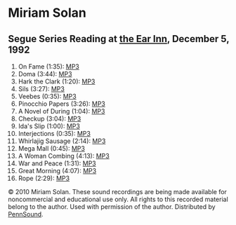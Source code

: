 Miriam Solan
============

Segue Series Reading at [the Ear Inn](Ear-Inn.html), December 5, 1992
---------------------------------------------------------------------

1.  On Fame (1:35): [MP3](http://media.sas.upenn.edu/pennsound/authors/Solan/Ear-Inn-12-5-92/Solan-Miriam_01_On-Fame_Ear-Inn_12-5-92.mp3)
2.  Doma (3:44): [MP3](http://media.sas.upenn.edu/pennsound/authors/Solan/Ear-Inn-12-5-92/Solan-Miriam_02_Doma_Ear-Inn_12-5-92.mp3)
3.  Hark the Clark (1:20): [MP3](http://media.sas.upenn.edu/pennsound/authors/Solan/Ear-Inn-12-5-92/Solan-Miriam_03_Hark-the-Clark_Ear-Inn_12-5-92.mp3)
4.  Sils (3:27): [MP3](http://media.sas.upenn.edu/pennsound/authors/Solan/Ear-Inn-12-5-92/Solan-Miriam_04_Sils_Ear-Inn_12-5-92.mp3)
5.  Veebes (0:35): [MP3](http://media.sas.upenn.edu/pennsound/authors/Solan/Ear-Inn-12-5-92/Solan-Miriam_05_Veebes_Ear-Inn_12-5-92.mp3)
6.  Pinocchio Papers (3:26): [MP3](http://media.sas.upenn.edu/pennsound/authors/Solan/Ear-Inn-12-5-92/Solan-Miriam_06_Pinocchio-Papers_Ear-Inn_12-5-92.mp3)
7.  A Novel of During (1:04): [MP3](http://media.sas.upenn.edu/pennsound/authors/Solan/Ear-Inn-12-5-92/Solan-Miriam_07_A-Novel-of-During_Ear-Inn_12-5-92.mp3)
8.  Checkup (3:04): [MP3](http://media.sas.upenn.edu/pennsound/authors/Solan/Ear-Inn-12-5-92/Solan-Miriam_08_Checkup_Ear-Inn_12-5-92.mp3)
9.  Ida's Slip (1:00): [MP3](http://media.sas.upenn.edu/pennsound/authors/Solan/Ear-Inn-12-5-92/Solan-Miriam_09_Idas-Slip_Ear-Inn_12-5-92.mp3)
10. Interjections (0:35): [MP3](http://media.sas.upenn.edu/pennsound/authors/Solan/Ear-Inn-12-5-92/Solan-Miriam_10_Interjections_Ear-Inn_12-5-92.mp3)
11. Whirlajig Sausage (2:14): [MP3](http://media.sas.upenn.edu/pennsound/authors/Solan/Ear-Inn-12-5-92/Solan-Miriam_11_Whirlajig-Sausage_Ear-Inn_12-5-92.mp3)
12. Mega Mall (0:45): [MP3](http://media.sas.upenn.edu/pennsound/authors/Solan/Ear-Inn-12-5-92/Solan-Miriam_12_Mega-Mall_Ear-Inn_12-5-92.mp3)
13. A Woman Combing (4:13): [MP3](http://media.sas.upenn.edu/pennsound/authors/Solan/Ear-Inn-12-5-92/Solan-Miriam_13_A-Woman-Combing_Ear-Inn_12-5-92.mp3)
14. War and Peace (1:31): [MP3](http://media.sas.upenn.edu/pennsound/authors/Solan/Ear-Inn-12-5-92/Solan-Miriam_14_War-and-Peace_Ear-Inn_12-5-92.mp3)
15. Great Morning (4:07): [MP3](http://media.sas.upenn.edu/pennsound/authors/Solan/Ear-Inn-12-5-92/Solan-Miriam_15_Great-Morning_Ear-Inn_12-5-92.mp3)
16. Rope (2:29): [MP3](http://media.sas.upenn.edu/pennsound/authors/Solan/Ear-Inn-12-5-92/Solan-Miriam_16_Rope_Ear-Inn_12-5-92.mp3)

© 2010 Miriam Solan. These sound recordings are being made available for noncommercial and
educational use only. All rights to this recorded material belong to the author. Used with permission of the author.
Distributed by [PennSound](http://writing.upenn.edu/pennsound).
